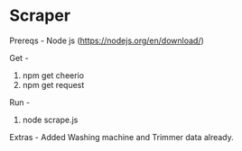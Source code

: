 # Scraper
Prereqs - Node js (https://nodejs.org/en/download/)

Get -
1) npm get cheerio
2) npm get request

Run -
1) node scrape.js

Extras -
Added Washing machine and Trimmer data already.
